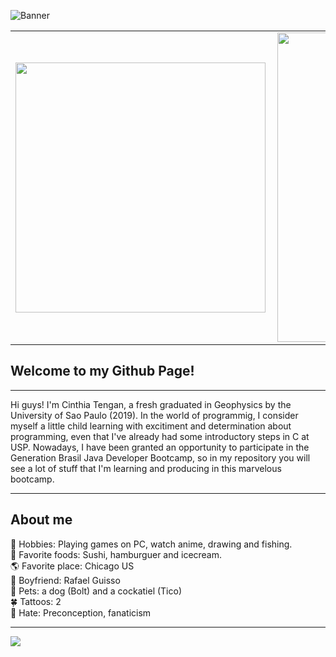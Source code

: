 ![Banner](https://live.staticflickr.com/65535/50593782396_b135b695e4_k.jpg)
<center>
<table>
    <tr>
        <td><img width="400px" align="left" src="https://github-readme-stats.vercel.app/api/top-langs/?username=cinthiatengan&hide=html&layout=compact&theme=buefy" /></td>
        <td><img width="495px" align="left" src="https://github-readme-stats.vercel.app/api?username=cinthiatengan&theme=buefy"/></td>
    </tr>   
</table>
</center>  

## **Welcome to my Github Page!**
***
Hi guys! I'm Cinthia Tengan, a fresh graduated in Geophysics by the University of Sao Paulo  (2019).
In the world of programmig, I consider myself a little child learning with excitiment and determination about programming,
even that I've already had some introductory steps in C at USP. Nowadays, I have been granted an opportunity to participate
in the Generation Brasil Java Developer Bootcamp, so in my repository you will see a lot of stuff that I'm learning and producing in this marvelous bootcamp.

***
## **About me**  

:fishing_pole_and_fish: Hobbies: Playing games on PC, watch anime, drawing and fishing.   
:fork_and_knife: Favorite foods: Sushi, hamburguer and icecream.  
:earth_americas: Favorite place: Chicago US  
:couple_with_heart: Boyfriend: Rafael Guisso  
:dog: Pets: a dog (Bolt) and a cockatiel (Tico)  
:four_leaf_clover: Tattoos: 2  
:anger: Hate: Preconception, fanaticism  

***


![](https://komarev.com/ghpvc/?username=cinthiatengan&color=blue&style=flat)



